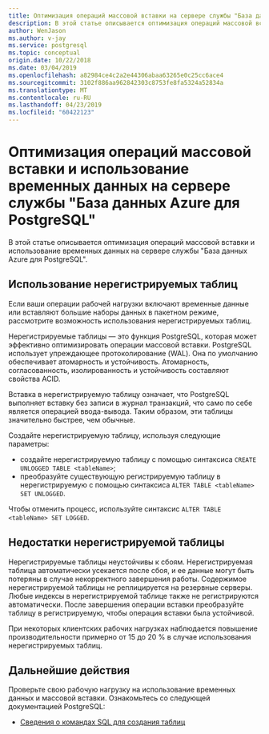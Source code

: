 ```yaml
---
title: Оптимизация операций массовой вставки на сервере службы "База данных Azure для PostgreSQL"
description: В этой статье описывается оптимизация операций массовой вставки на сервере службы "База данных Azure для PostgreSQL".
author: WenJason
ms.author: v-jay
ms.service: postgresql
ms.topic: conceptual
origin.date: 10/22/2018
ms.date: 03/04/2019
ms.openlocfilehash: a82984ce4c2a2e44306abaa63265e0c25cc6ace4
ms.sourcegitcommit: 3102f886aa962842303c8753fe8fa5324a52834a
ms.translationtype: MT
ms.contentlocale: ru-RU
ms.lasthandoff: 04/23/2019
ms.locfileid: "60422123"
---
```

# <a name="optimize-bulk-inserts-and-use-transient-data-on-an-azure-database-for-postgresql-server"></a>Оптимизация операций массовой вставки и использование временных данных на сервере службы "База данных Azure для PostgreSQL" 
В этой статье описывается оптимизация операций массовой вставки и использование временных данных на сервере службы "База данных Azure для PostgreSQL".

## <a name="use-unlogged-tables"></a>Использование нерегистрируемых таблиц
Если ваши операции рабочей нагрузки включают временные данные или вставляют большие наборы данных в пакетном режиме, рассмотрите возможность использования нерегистрируемых таблиц.

Нерегистрируемые таблицы — это функция PostgreSQL, которая может эффективно оптимизировать операции массовой вставки. PostgreSQL использует упреждающее протоколирование (WAL). Она по умолчанию обеспечивает атомарность и устойчивость. Атомарность, согласованность, изолированность и устойчивость составляют свойства ACID. 

Вставка в нерегистрируемую таблицу означает, что PostgreSQL выполняет вставку без записи в журнал транзакций, что само по себе является операцией ввода-вывода. Таким образом, эти таблицы значительно быстрее, чем обычные.

Создайте нерегистрируемую таблицу, используя следующие параметры:
- создайте нерегистрируемую таблицу с помощью синтаксиса `CREATE UNLOGGED TABLE <tableName>`;
- преобразуйте существующую регистрируемую таблицу в нерегистрируемую с помощью синтаксиса `ALTER TABLE <tableName> SET UNLOGGED`.  

Чтобы отменить процесс, используйте синтаксис `ALTER TABLE <tableName> SET LOGGED`.

## <a name="unlogged-table-tradeoff"></a>Недостатки нерегистрируемой таблицы
Нерегистрируемые таблицы неустойчивы к сбоям. Нерегистрируемая таблица автоматически усекается после сбоя, и ее данные могут быть потеряны в случае некорректного завершения работы. Содержимое нерегистрируемой таблицы не реплицируется на резервные серверы. Любые индексы в нерегистрируемой таблице также не регистрируются автоматически. После завершения операции вставки преобразуйте таблицу в регистрируемую, чтобы операция вставки была устойчивой.

При некоторых клиентских рабочих нагрузках наблюдается повышение производительности примерно от 15 до 20 % в случае использования нерегистрируемых таблиц.

## <a name="next-steps"></a>Дальнейшие действия
Проверьте свою рабочую нагрузку на использование временных данных и массовой вставки. Ознакомьтесь со следующей документацией PostgreSQL:
 
- [Сведения о командах SQL для создания таблиц](https://www.postgresql.org/docs/current/static/sql-createtable.html)